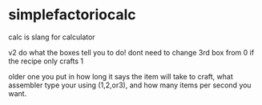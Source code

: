 # simplefactoriocalc
calc is slang for calculator

v2
do what the boxes tell you to do!
dont need to change 3rd box from 0 if the recipe only crafts 1 



older one 
you put in how long it says the item will take to craft,
what assembler type your using (1,2,or3),
and how many items per second you want.
